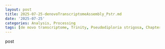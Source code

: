 ```yaml
---
layout: post
title: 2025-07-25-denovoTranscriptomeAssembly_Pstr.md
date: '2025-07-25'
categories: Analysis, Processing
tags: [de novo transcriptome, Trinity, Pseudodiploria strigosa, Chapter 3 Reciprocal Transplant]
---
```


post
